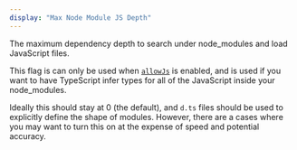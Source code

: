 ```yaml
---
display: "Max Node Module JS Depth"
---
```


The maximum dependency depth to search under node_modules and load JavaScript files. 

This flag is can only be used when [`allowJs`](#allowJs) is enabled, and is used if you want to have TypeScript infer types for all of the JavaScript inside your node_modules.

Ideally this should stay at 0 (the default), and `d.ts` files should be used to explicitly define the shape of modules. 
However, there are a cases where you may want to turn this on at the expense of speed and potential accuracy.

